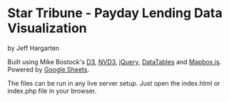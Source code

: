Star Tribune - Payday Lending Data Visualization
================

by Jeff Hargarten

Built using Mike Bostock's [D3](https://github.com/mbostock/d3), [NVD3](http://nvd3.org/), [jQuery](https://github.com/jquery/jquery), [DataTables](https://www.datatables.net/) and [Mapbox.js](https://www.mapbox.com/mapbox.js/api/v2.2.2/). Powered by [Google Sheets](https://www.google.com/sheets/about/).

The files can be run in any live server setup. Just open the index.html or index.php file in your browser.

